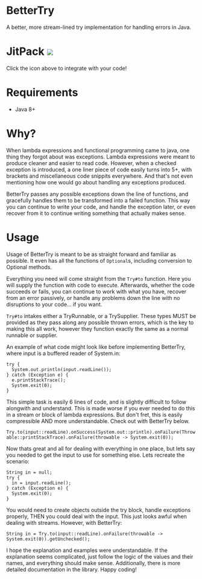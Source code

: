 # BetterTry
A better, more stream-lined try implementation for handling errors in Java.

# JitPack [![](https://jitpack.io/v/WesternPine/BetterTry.svg)](https://jitpack.io/#WesternPine/BetterTry)
Click the icon above to integrate with your code!

# Requirements
 - Java 8+

# Why?
When lambda expressions and functional programming came to java, one thing they forgot about was exceptions. Lambda expressions were meant to produce cleaner and easier to read code. However, when a checked exception is introduced, a one liner piece of code easily turns into 5+, with brackets and miscellaneous code snippits everywhere. And that's not even mentioning how one would go about handling any exceptions produced.

BetterTry passes any possible exceptions down the line of functions, and gracefully handles them to be transformed into a failed function. This way you can continue to write your code, and handle the exception later, or even recover from it to continue writing something that actually makes sense.

# Usage
Usage of BetterTry is meant to be as straight forward and familiar as possible. It even has all the functions of `Optional`s, including conversion to Optional methods.

Everything you need will come straight from the `Try#to` function. Here you will supply the function with code to execute. Afterwards, whether the code succeeds or fails, you can continue to work with what you have, recover from an error passively, or handle any problems down the line with no disruptions to your code... if you want.

`Try#to` intakes either a TryRunnable, or a TrySupplier. These types MUST be provided as they pass along any possible thrown errors, which is the key to making this all work, however they function exactly the same as a normal runnable or supplier.

An example of what code might look like before implementing BetterTry, where input is a buffered reader of System.in:

```
try {
  System.out.println(input.readLine());
} catch (Exception e) {
  e.printStackTrace();
  System.exit(0);
}
```

This simple task is easily 6 lines of code, and is slightly difficult to follow alongwith and understand. This is made worse if you ever needed to do this in a stream or block of lambda expressions. But don't fret, this is easily compressible AND more understandable. Check out with BetterTry below.

`Try.to(input::readLine).onSuccess(System.out::println).onFailure(Throwable::printStackTrace).onFailure(throwable -> System.exit(0));`

Now thats great and all for dealing with everything in one place, but lets say you needed to get the input to use for something else. Lets recreate the scenario:

```
String in = null;
try {
  in = input.readLine();
} catch (Exception e) {
  System.exit(0);
}
```

You would need to create objects outside the try block, handle exceptions properly, THEN you could deal with the input. This just looks awful when dealing with streams. However, with BetterTry:

`String in = Try.to(input::readLine).onFailure(throwable -> System.exit(0)).getUnchecked();`

I hope the explanation and examples were understandable. If the explanation seems complicated, just follow the logic of the values and their names, and everything should make sense. Additionally, there is more detailed documentation in the library. Happy coding!

